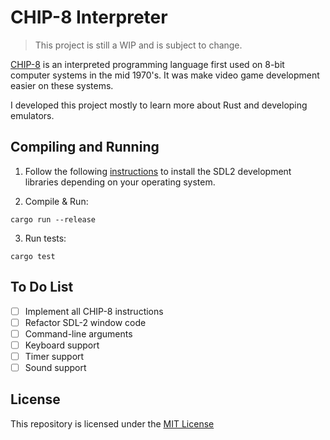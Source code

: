 # CHIP-8 Interpreter

> This project is still a WIP and is subject to change.

[CHIP-8](https://en.wikipedia.org/wiki/CHIP-8) is an interpreted programming language first used on 8-bit computer systems in the mid 1970's. It was make video game development easier on these systems.

I developed this project mostly to learn more about Rust and developing emulators.

## Compiling and Running

1. Follow the following [instructions](https://github.com/Rust-SDL2/rust-sdl2#sdl20-development-libraries) to install the SDL2 development libraries depending on your operating system.

2. Compile & Run:
```
cargo run --release
```

3. Run tests:
```
cargo test
```

## To Do List
- [ ] Implement all CHIP-8 instructions
- [ ] Refactor SDL-2 window code
- [ ] Command-line arguments
- [ ] Keyboard support
- [ ] Timer support
- [ ] Sound support

## License
This repository is licensed under the [MIT License](LICENSE.md)
